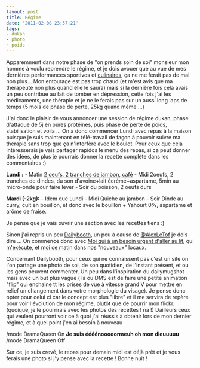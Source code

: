 ```yaml
---
layout: post
title: Régime
date: '2011-02-08 23:57:21'
tags:
- dukan
- photo
- poids
---
```


<p>Apparemment dans notre phase de "on prends soin de soi" monsieur mon homme à voulu reprendre le régime, et je dois avouer que au vue de mes dernières performances sportives et <a href="http://www.flickr.com/photos/cyberaxe/5429575778/">culinaires</a>, ça ne me ferait pas de mal non plus...
Mon entourage est pas trop chaud (et m'est avis que ma thérapeute non plus quand elle le saura) mais si la dernière fois cela avais un peu contribué au fait de tomber en dépression, cette fois j'ai les médicaments, une thérapie et je ne le ferais pas sur un aussi long laps de temps (5 mois de phase de perte, 25kg quand même ...)</p>

J'ai donc le plaisir de vous annoncer une session de régime dukan, phase d'attaque de 5j en pures protéines, puis phase de perte de poids, stabilisation et voila ... On a donc commencer Lundi avec repas à la maison puisque je suis maintenant en télé-travail de façon à pouvoir suivre ma thérapie sans trop que ça n'interfère avec le boulot. Pour ceux que cela intéresserais je vais partager rapidos le menu des repas, si ca peut donner des idées, de plus je pourrais donner la recette complète dans les commentaires :)

<p><strong>Lundi :</strong>
- Matin <a href="http://www.flickr.com/photos/cyberaxe/5429576562/in/photostream/">2 oeufs, 2 tranches de jambon, café</a>
- Midi 2oeufs, 2 tranches de dindes, du son d'avoine+lait écrémé+aspartame, 5min au micro-onde pour faire lever
- Soir du poisson, 2 oeufs durs</p>

<p><strong>Mardi (-2kg):</strong>
- Idem que Lundi
- Midi Quiche au jambon
- Soir Dinde au curry, cuit en bouillon, et donc avec le bouillon + Yahourt 0%, aspartame et arôme de fraise.</p>

Je pense que je vais ouvrir une section avec les recettes tiens :)

Sinon j'ai repris un peu <a href="http://dailybooth.com/clawfire">Dailybooth</a>, un peu à cause de <a href="http://twitter.com/AlexLeTof">@AlexLeTof</a> je dois dire ... On commence donc avec <a href="http://dailybooth.com/clawfire/13033038">Moi qui à un besoin urgent d'aller au lit</a>, qui <a href="http://dailybooth.com/clawfire/13035441">m'exécute</a>, et <a href="http://dailybooth.com/clawfire/13044995">moi ce matin</a> dans nos "nouveaux" locaux.

Concernant Dailybooth, pour ceux qui ne connaissent pas c'est un site on l'on partage une photo de soi, de son quotidien, de l'instant présent, et ou les gens peuvent commenter. Un peu dans l'inspiration du dailymugshot mais avec un but plus vague ( là ou DMS est de faire une petite animation "flip" qui enchaine tt les prises de vue à vitesse grand V pour mettre en relief un changement dans votre morphologie du visage). Je pense donc opter pour celui ci car le concept est plus "libre" et il me servira de repère pour voir l'évolution de mon régime, plutôt que de pourrir mon flickr. (quoique, je le pourrirais avec les photos des recettes ! na !) Dailleurs ceux qui veulent pourront voir ce à quoi j'ai réussis à obtenir lors de mon dernier régime, et à quel point j'en ai besoin à nouveau

<p>/mode DramaQueen On
<strong>Je suis éééénooooormeuh oh mon dieuuuuu</strong>
/mode DramaQueen Off</p>

Sur ce, je suis crevé, le repas pour demain midi est déjà prêt et je vous ferais une photo si j'y pense avec la recette ! Bonne nuit !
